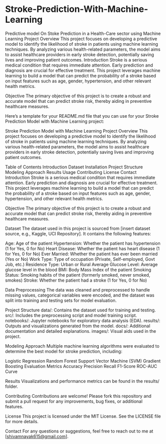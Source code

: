 # Stroke-Prediction-With-Machine-Learning
Predictive model On Stoke Prediction in a Health-Care sector using Machine Learning
Project Overview
This project focuses on developing a predictive model to identify the likelihood of stroke in patients using machine learning techniques. By analyzing various health-related parameters, the model aims to assist healthcare providers in early stroke detection, potentially saving lives and improving patient outcomes.
Introduction
Stroke is a serious medical condition that requires immediate attention. Early prediction and diagnosis are crucial for effective treatment. This project leverages machine learning to build a model that can predict the probability of a stroke based on input features such as age, gender, hypertension, and other relevant health metrics.

Objective
The primary objective of this project is to create a robust and accurate model that can predict stroke risk, thereby aiding in preventive healthcare measures.


Here’s a template for your README.md file that you can use for your Stroke Prediction Model with Machine Learning project:

Stroke Prediction Model with Machine Learning
Project Overview
This project focuses on developing a predictive model to identify the likelihood of stroke in patients using machine learning techniques. By analyzing various health-related parameters, the model aims to assist healthcare providers in early stroke detection, potentially saving lives and improving patient outcomes.

Table of Contents
Introduction
Dataset
Installation
Project Structure
Modeling Approach
Results
Usage
Contributing
License
Contact
Introduction
Stroke is a serious medical condition that requires immediate attention. Early prediction and diagnosis are crucial for effective treatment. This project leverages machine learning to build a model that can predict the probability of a stroke based on input features such as age, gender, hypertension, and other relevant health metrics.

Objective
The primary objective of this project is to create a robust and accurate model that can predict stroke risk, thereby aiding in preventive healthcare measures.

Dataset
The dataset used in this project is sourced from [insert dataset source, e.g., Kaggle, UCI Repository]. It contains the following features:

Age: Age of the patient
Hypertension: Whether the patient has hypertension (1 for Yes, 0 for No)
Heart Disease: Whether the patient has heart disease (1 for Yes, 0 for No)
Ever Married: Whether the patient has ever been married (Yes or No)
Work Type: Type of occupation (Private, Self-employed, Govt Job, etc.)
Residence Type: Urban or Rural
Average Glucose Level: Average glucose level in the blood
BMI: Body Mass Index of the patient
Smoking Status: Smoking habits of the patient (formerly smoked, never smoked, smokes)
Stroke: Whether the patient had a stroke (1 for Yes, 0 for No)

Data Preprocessing
The data was cleaned and preprocessed to handle missing values, categorical variables were encoded, and the dataset was split into training and testing sets for model evaluation.

Project Structure
data/: Contains the dataset used for training and testing.
src/: Includes the preprocessing script and model training script.
notebooks/: Jupyter notebooks for exploratory data analysis (EDA).
results/: Outputs and visualizations generated from the model.
docs/: Additional documentation and detailed explanations.
images/: Visual aids used in the project.

Modeling Approach
Multiple machine learning algorithms were evaluated to determine the best model for stroke prediction, including:

Logistic Regression
Random Forest
Support Vector Machine (SVM)
Gradient Boosting
Evaluation Metrics
Accuracy
Precision
Recall
F1-Score
ROC-AUC Curve

Results
Visualizations and performance metrics can be found in the results/ folder.

Contributing
Contributions are welcome! Please fork this repository and submit a pull request for any improvements, bug fixes, or additional features.

License
This project is licensed under the MIT License. See the LICENSE file for more details.

Contact
For any questions or suggestions, feel free to reach out to me at [shivamnayak615@gmail.com].
